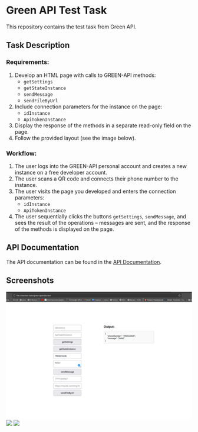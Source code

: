 # Green API Test Task

This repository contains the test task from Green API.

## Task Description

### Requirements:

1. Develop an HTML page with calls to GREEN-API methods:
   - `getSettings`
   - `getStateInstance`
   - `sendMessage`
   - `sendFileByUrl`
2. Include connection parameters for the instance on the page:
   - `idInstance`
   - `ApiTokenInstance`
3. Display the response of the methods in a separate read-only field on the page.
4. Follow the provided layout (see the image below).

### Workflow:

1. The user logs into the GREEN-API personal account and creates a new instance on a free developer account.
2. The user scans a QR code and connects their phone number to the instance.
3. The user visits the page you developed and enters the connection parameters:
   - `idInstance`
   - `ApiTokenInstance`
4. The user sequentially clicks the buttons `getSettings`, `sendMessage`, and sees the result of the operations – messages are sent, and the response of the methods is displayed on the page.


## API Documentation

The API documentation can be found in the [API Documentation](https://green-api.com/docs/).

## Screenshots

![](./public/screenshots/ss3.png)
![](/public/screenshots/ss2.png)
![](/public/screenshots/ss1.png)